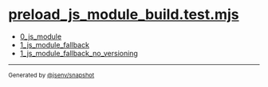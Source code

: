 # [preload_js_module_build.test.mjs](../preload_js_module_build.test.mjs)



- [0_js_module](0_js_module/0_js_module.md)
- [1_js_module_fallback](1_js_module_fallback/1_js_module_fallback.md)
- [1_js_module_fallback_no_versioning](1_js_module_fallback_no_versioning/1_js_module_fallback_no_versioning.md)

---

<sub>
  Generated by <a href="https://github.com/jsenv/core/tree/main/packages/independent/snapshot">@jsenv/snapshot</a>
</sub>